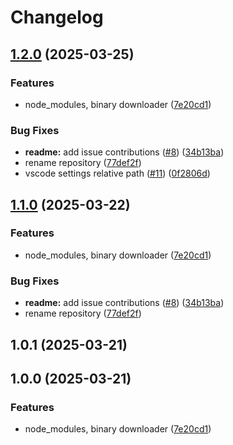 # Changelog

## [1.2.0](https://github.com/supabase-community/postgrestools-vscode/compare/postgrestools-vscode-v1.1.0...postgrestools-vscode-v1.2.0) (2025-03-25)


### Features

* node_modules, binary downloader ([7e20cd1](https://github.com/supabase-community/postgrestools-vscode/commit/7e20cd12d46952f8684fcf9b7796d03fd1286b97))


### Bug Fixes

* **readme:** add issue contributions ([#8](https://github.com/supabase-community/postgrestools-vscode/issues/8)) ([34b13ba](https://github.com/supabase-community/postgrestools-vscode/commit/34b13badf899b337d40ee00e5033914f9961faf1))
* rename repository ([77def2f](https://github.com/supabase-community/postgrestools-vscode/commit/77def2f7c4ac51975444cef01e768dba43742fab))
* vscode settings relative path ([#11](https://github.com/supabase-community/postgrestools-vscode/issues/11)) ([0f2806d](https://github.com/supabase-community/postgrestools-vscode/commit/0f2806d4d5b1d0a6d793791c61bb794ea2a5f096))

## [1.1.0](https://github.com/supabase-community/postgrestools-vscode/compare/postgrestools-vscode-v1.0.1...postgrestools-vscode-v1.1.0) (2025-03-22)


### Features

* node_modules, binary downloader ([7e20cd1](https://github.com/supabase-community/postgrestools-vscode/commit/7e20cd12d46952f8684fcf9b7796d03fd1286b97))


### Bug Fixes

* **readme:** add issue contributions ([#8](https://github.com/supabase-community/postgrestools-vscode/issues/8)) ([34b13ba](https://github.com/supabase-community/postgrestools-vscode/commit/34b13badf899b337d40ee00e5033914f9961faf1))
* rename repository ([77def2f](https://github.com/supabase-community/postgrestools-vscode/commit/77def2f7c4ac51975444cef01e768dba43742fab))

## 1.0.1 (2025-03-21)

## 1.0.0 (2025-03-21)

### Features

- node_modules, binary downloader ([7e20cd1](https://github.com/supabase-community/postgrestools-vscode/commit/7e20cd12d46952f8684fcf9b7796d03fd1286b97))
